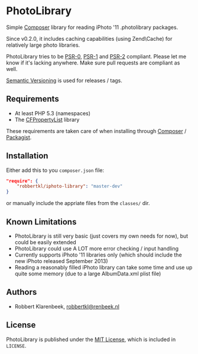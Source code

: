 # PhotoLibrary

Simple [Composer](http://getcomposer.org) library for reading iPhoto '11 .photolibrary packages.

Since v0.2.0, it includes caching capabilities (using Zend\Cache) for relatively large photo libraries.

PhotoLibrary tries to be [PSR-0](http://www.php-fig.org/psr/psr-0/), [PSR-1](http://www.php-fig.org/psr/psr-1/) and [PSR-2](http://www.php-fig.org/psr/psr-2/) compliant.
Please let me know if it's lacking anywhere. Make sure pull requests are compliant as well.

[Semantic Versioning](http://semver.org/) is used for releases / tags.

## Requirements

* At least PHP 5.3 (namespaces)
* The [CFPropertyList](https://raw.github.com/rodneyrehm/CFPropertyList) library

These requirements are taken care of when installing through [Composer](http://getcomposer.org) / [Packagist](https://packagist.org/packages/robbertkl/photo-library).

## Installation

Either add this to you `composer.json` file:

```json
"require": {
    "robbertkl/iphoto-library": "master-dev"
}
```

or manually include the appriate files from the `classes/` dir.

## Known Limitations

* PhotoLibrary is still very basic (just covers my own needs for now), but could be easily extended
* PhotoLibrary could use A LOT more error checking / input handling
* Currently supports iPhoto '11 libraries only (which should include the new iPhoto released September 2013)
* Reading a reasonably filled iPhoto library can take some time and use up quite some memory (due to a large AlbumData.xml plist file)

## Authors

* Robbert Klarenbeek, <robbertkl@renbeek.nl>

## License

PhotoLibrary is published under the [MIT License](http://www.opensource.org/licenses/mit-license.php), which is included in `LICENSE`.
